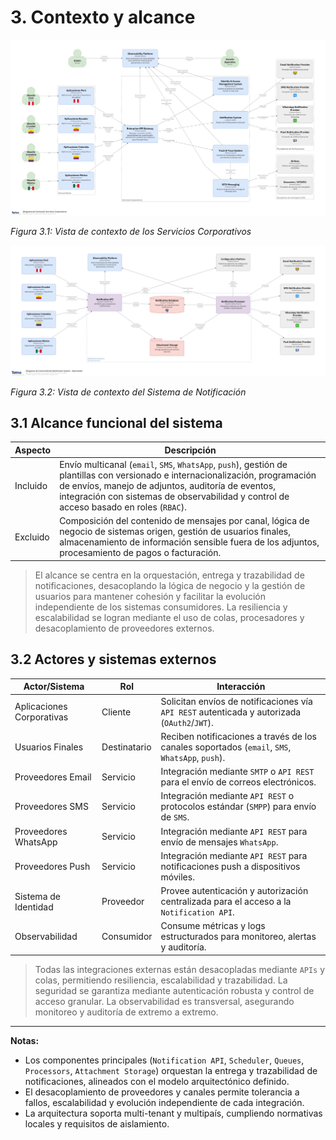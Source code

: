 # 3. Contexto y alcance

![Servicios Corporativos - Vista de Contexto](/diagrams/servicios-corporativos/corporate_services.png)

*Figura 3.1: Vista de contexto de los Servicios Corporativos*

![Sistema de Notificación - Vista de Contexto](/diagrams/servicios-corporativos/notification_system.png)

*Figura 3.2: Vista de contexto del Sistema de Notificación*

## 3.1 Alcance funcional del sistema

| Aspecto   | Descripción                                                                                                                         |
|-----------|-------------------------------------------------------------------------------------------------------------------------------------|
| Incluido  | Envío multicanal (`email`, `SMS`, `WhatsApp`, `push`), gestión de plantillas con versionado e internacionalización, programación de envíos, manejo de adjuntos, auditoría de eventos, integración con sistemas de observabilidad y control de acceso basado en roles (`RBAC`). |
| Excluido  | Composición del contenido de mensajes por canal, lógica de negocio de sistemas origen, gestión de usuarios finales, almacenamiento de información sensible fuera de los adjuntos, procesamiento de pagos o facturación. |

> El alcance se centra en la orquestación, entrega y trazabilidad de notificaciones, desacoplando la lógica de negocio y la gestión de usuarios para mantener cohesión y facilitar la evolución independiente de los sistemas consumidores. La resiliencia y escalabilidad se logran mediante el uso de colas, procesadores y desacoplamiento de proveedores externos.

## 3.2 Actores y sistemas externos

| Actor/Sistema              | Rol         | Interacción                                                                                 |
|---------------------------|-------------|---------------------------------------------------------------------------------------------|
| Aplicaciones Corporativas  | Cliente     | Solicitan envíos de notificaciones vía `API REST` autenticada y autorizada (`OAuth2`/`JWT`).|
| Usuarios Finales           | Destinatario| Reciben notificaciones a través de los canales soportados (`email`, `SMS`, `WhatsApp`, `push`).|
| Proveedores Email          | Servicio    | Integración mediante `SMTP` o `API REST` para el envío de correos electrónicos.              |
| Proveedores SMS            | Servicio    | Integración mediante `API REST` o protocolos estándar (`SMPP`) para envío de `SMS`.          |
| Proveedores WhatsApp       | Servicio    | Integración mediante `API REST` para envío de mensajes `WhatsApp`.                           |
| Proveedores Push           | Servicio    | Integración mediante `API REST` para notificaciones push a dispositivos móviles.             |
| Sistema de Identidad       | Proveedor   | Provee autenticación y autorización centralizada para el acceso a la `Notification API`.     |
| Observabilidad             | Consumidor  | Consume métricas y logs estructurados para monitoreo, alertas y auditoría.                   |

> Todas las integraciones externas están desacopladas mediante `APIs` y colas, permitiendo resiliencia, escalabilidad y trazabilidad. La seguridad se garantiza mediante autenticación robusta y control de acceso granular. La observabilidad es transversal, asegurando monitoreo y auditoría de extremo a extremo.

---

**Notas:**

- Los componentes principales (`Notification API`, `Scheduler`, `Queues`, `Processors`, `Attachment Storage`) orquestan la entrega y trazabilidad de notificaciones, alineados con el modelo arquitectónico definido.
- El desacoplamiento de proveedores y canales permite tolerancia a fallos, escalabilidad y evolución independiente de cada integración.
- La arquitectura soporta multi-tenant y multipaís, cumpliendo normativas locales y requisitos de aislamiento.
